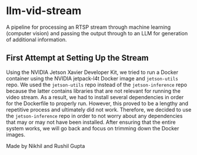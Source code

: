 # llm-vid-stream

A pipeline for processing an RTSP stream through machine learning (computer vision) and passing the output through to an LLM for generation of additional information.

## First Attempt at Setting Up the Stream

Using the NVIDIA Jetson Xavier Developer Kit, we tried to run a Docker container using the NVIDIA jetpack-l4t Docker image and ```jetson-utils``` repo. We used the ```jetson-utils``` repo instead of the ```jetson-inference``` repo because the latter contains libraries that are not relevant for running the video stream. As a result, we had to install several dependencies in order for the Dockerfile to properly run. However, this proved to be a lengthy and repetitive process and ultimately did not work. Therefore, we decided to use the ```jetson-inference``` repo in order to not worry about any dependencies that may or may not have been installed. After ensuring that the entire system works, we will go back and focus on trimming down the Docker images.

Made by Nikhil and Rushil Gupta
